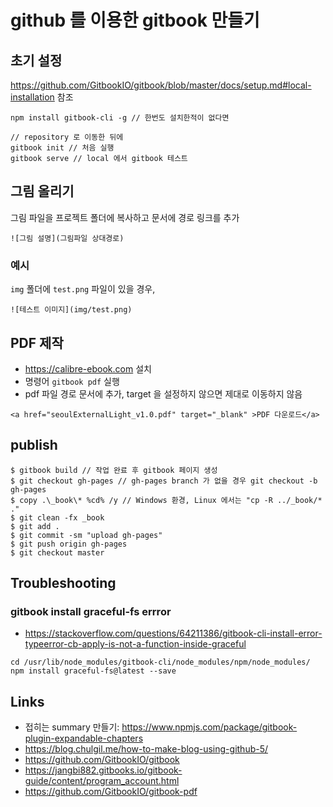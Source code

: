 # github 를 이용한 gitbook 만들기

## 초기 설정
https://github.com/GitbookIO/gitbook/blob/master/docs/setup.md#local-installation 참조
```
npm install gitbook-cli -g // 한번도 설치한적이 없다면

// repository 로 이동한 뒤에
gitbook init // 처음 실행
gitbook serve // local 에서 gitbook 테스트
```


## 그림 올리기
그림 파일을 프로젝트 폴더에 복사하고 문서에 경로 링크를 추가
```
![그림 설명](그림파일 상대경로)
```

### 예시
`img` 폴더에 `test.png` 파일이 있을 경우,
```
![테스트 이미지](img/test.png)
```

## PDF 제작
* https://calibre-ebook.com 설치
* 명령어 `gitbook pdf` 실행
* pdf 파일 경로 문서에 추가, target 을 설정하지 않으면 제대로 이동하지 않음
```
<a href="seoulExternalLight_v1.0.pdf" target="_blank" >PDF 다운로드</a>
```

## publish
```
$ gitbook build // 작업 완료 후 gitbook 페이지 생성
$ git checkout gh-pages // gh-pages branch 가 없을 경우 git checkout -b gh-pages
$ copy .\_book\* %cd% /y // Windows 환경, Linux 에서는 "cp -R ../_book/* ."
$ git clean -fx _book
$ git add .
$ git commit -sm "upload gh-pages"
$ git push origin gh-pages
$ git checkout master
```

## Troubleshooting
### gitbook install graceful-fs errror
* https://stackoverflow.com/questions/64211386/gitbook-cli-install-error-typeerror-cb-apply-is-not-a-function-inside-graceful
```
cd /usr/lib/node_modules/gitbook-cli/node_modules/npm/node_modules/
npm install graceful-fs@latest --save
```

## Links
* 접히는 summary 만들기: https://www.npmjs.com/package/gitbook-plugin-expandable-chapters
* https://blog.chulgil.me/how-to-make-blog-using-github-5/
* https://github.com/GitbookIO/gitbook
* https://jangbi882.gitbooks.io/gitbook-guide/content/program_account.html
* https://github.com/GitbookIO/gitbook-pdf
